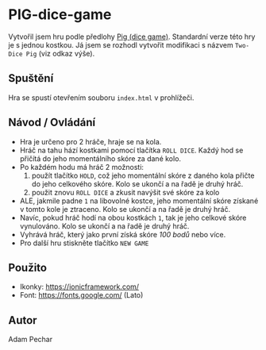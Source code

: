 # PIG-dice-game

Vytvořil jsem hru podle předlohy [Pig (dice game)](<https://en.wikipedia.org/wiki/Pig_(dice_game)>). Standardní verze této hry je s jednou kostkou. Já jsem se rozhodl vytvořit modifikaci s názvem `Two-Dice Pig` (viz odkaz výše).

## Spuštění

Hra se spustí otevřením souboru `index.html` v prohlížeči.

## Návod / Ovládání

- Hra je určeno pro 2 hráče, hraje se na kola.
- Hráč na tahu hází kostkami pomocí tlačítka `ROLL DICE`. Každý hod se přičítá do jeho momentálního skóre za dané kolo.
- Po každém hodu má hráč 2 možnosti:
  1. použít tlačítko `HOLD`, což jeho momentální skóre z daného kola přičte do jeho celkového skóre. Kolo se ukončí a na řadě je druhý hráč.
  2. použit znovu `ROLL DICE` a zkusit navýšit své skóre za kolo
- ALE, jakmile padne `1` na libovolné kostce, jeho momentální skóre získané v tomto kole je ztraceno. Kolo se ukončí a na řadě je druhý hráč.
- Navíc, pokud hráč hodí na obou kostkách `1`, tak je jeho celkové skóre vynulováno. Kolo se ukončí a na řadě je druhý hráč.
- Vyhrává hráč, který jako první získá skóre _100 bodů_ nebo více.
- Pro další hru stiskněte tlačítko `NEW GAME`

## Použito

- Ikonky: https://ionicframework.com/
- Font: https://fonts.google.com/ (Lato)

## Autor

Adam Pechar
